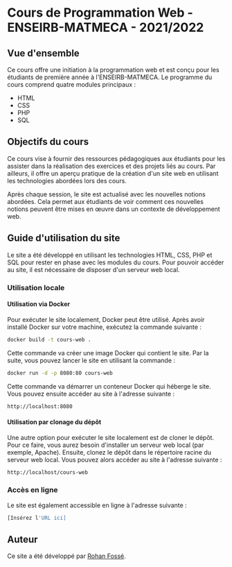 # Cours de Programmation Web - ENSEIRB-MATMECA - 2021/2022

## Vue d'ensemble

Ce cours offre une initiation à la programmation web et est conçu pour les étudiants de première année à l'ENSEIRB-MATMECA. Le programme du cours comprend quatre modules principaux :

- HTML
- CSS
- PHP
- SQL

## Objectifs du cours

Ce cours vise à fournir des ressources pédagogiques aux étudiants pour les assister dans la réalisation des exercices et des projets liés au cours. Par ailleurs, il offre un aperçu pratique de la création d'un site web en utilisant les technologies abordées lors des cours.

Après chaque session, le site est actualisé avec les nouvelles notions abordées. Cela permet aux étudiants de voir comment ces nouvelles notions peuvent être mises en œuvre dans un contexte de développement web.

## Guide d'utilisation du site

Le site a été développé en utilisant les technologies HTML, CSS, PHP et SQL pour rester en phase avec les modules du cours. Pour pouvoir accéder au site, il est nécessaire de disposer d'un serveur web local.

### Utilisation locale

#### Utilisation via Docker

Pour exécuter le site localement, Docker peut être utilisé. Après avoir installé Docker sur votre machine, exécutez la commande suivante :

```bash
docker build -t cours-web .
```

Cette commande va créer une image Docker qui contient le site. Par la suite, vous pouvez lancer le site en utilisant la commande :

```bash
docker run -d -p 8080:80 cours-web
```

Cette commande va démarrer un conteneur Docker qui héberge le site. Vous pouvez ensuite accéder au site à l'adresse suivante :

```bash
http://localhost:8080
```

#### Utilisation par clonage du dépôt

Une autre option pour exécuter le site localement est de cloner le dépôt. Pour ce faire, vous aurez besoin d'installer un serveur web local (par exemple, Apache). Ensuite, clonez le dépôt dans le répertoire racine du serveur web local. Vous pouvez alors accéder au site à l'adresse suivante :

```bash
http://localhost/cours-web
```

### Accès en ligne

Le site est également accessible en ligne à l'adresse suivante :

```bash
[Insérez l'URL ici]
```

## Auteur

Ce site a été développé par [Rohan Fossé](https://rohanfosse.com).
